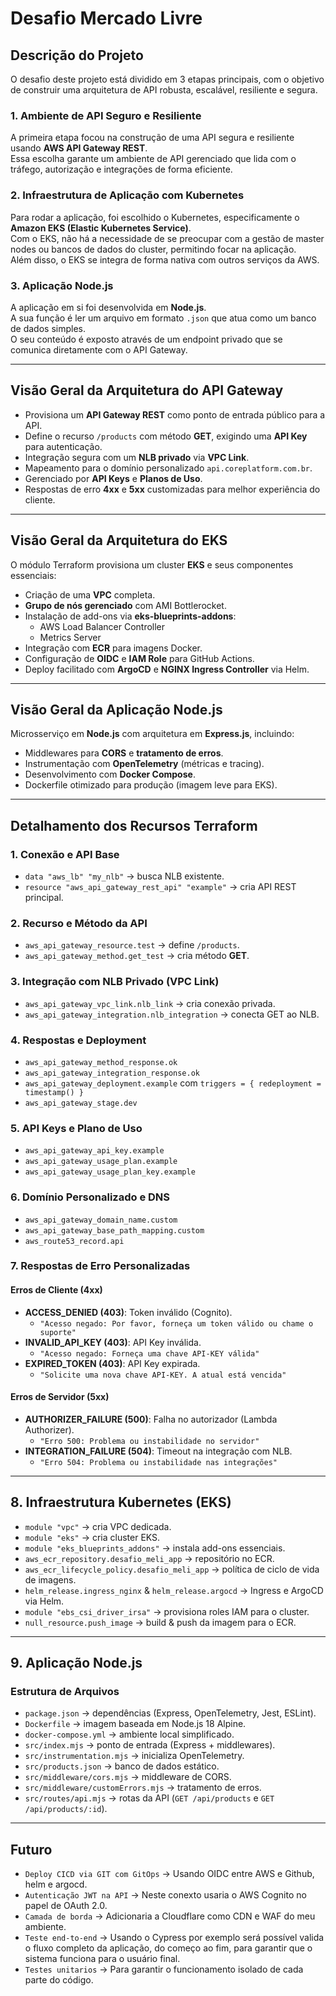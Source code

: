 # Desafio Mercado Livre

## Descrição do Projeto
O desafio deste projeto está dividido em 3 etapas principais, com o objetivo de construir uma arquitetura de API robusta, escalável, resiliente e segura.

### 1. Ambiente de API Seguro e Resiliente
A primeira etapa focou na construção de uma API segura e resiliente usando **AWS API Gateway REST**.  
Essa escolha garante um ambiente de API gerenciado que lida com o tráfego, autorização e integrações de forma eficiente.

### 2. Infraestrutura de Aplicação com Kubernetes
Para rodar a aplicação, foi escolhido o Kubernetes, especificamente o **Amazon EKS (Elastic Kubernetes Service)**.  
Com o EKS, não há a necessidade de se preocupar com a gestão de master nodes ou bancos de dados do cluster, permitindo focar na aplicação.  
Além disso, o EKS se integra de forma nativa com outros serviços da AWS.

### 3. Aplicação Node.js
A aplicação em si foi desenvolvida em **Node.js**.  
A sua função é ler um arquivo em formato `.json` que atua como um banco de dados simples.  
O seu conteúdo é exposto através de um endpoint privado que se comunica diretamente com o API Gateway.

---

## Visão Geral da Arquitetura do API Gateway
- Provisiona um **API Gateway REST** como ponto de entrada público para a API.  
- Define o recurso `/products` com método **GET**, exigindo uma **API Key** para autenticação.  
- Integração segura com um **NLB privado** via **VPC Link**.  
- Mapeamento para o domínio personalizado `api.coreplatform.com.br`.  
- Gerenciado por **API Keys** e **Planos de Uso**.  
- Respostas de erro **4xx** e **5xx** customizadas para melhor experiência do cliente.

---

## Visão Geral da Arquitetura do EKS
O módulo Terraform provisiona um cluster **EKS** e seus componentes essenciais:

- Criação de uma **VPC** completa.  
- **Grupo de nós gerenciado** com AMI Bottlerocket.  
- Instalação de add-ons via **eks-blueprints-addons**:
  - AWS Load Balancer Controller  
  - Metrics Server  
- Integração com **ECR** para imagens Docker.  
- Configuração de **OIDC** e **IAM Role** para GitHub Actions.  
- Deploy facilitado com **ArgoCD** e **NGINX Ingress Controller** via Helm.  

---

## Visão Geral da Aplicação Node.js
Microsserviço em **Node.js** com arquitetura em **Express.js**, incluindo:

- Middlewares para **CORS** e **tratamento de erros**.  
- Instrumentação com **OpenTelemetry** (métricas e tracing).  
- Desenvolvimento com **Docker Compose**.  
- Dockerfile otimizado para produção (imagem leve para EKS).

---

## Detalhamento dos Recursos Terraform

### 1. Conexão e API Base
- `data "aws_lb" "my_nlb"` → busca NLB existente.  
- `resource "aws_api_gateway_rest_api" "example"` → cria API REST principal.  

### 2. Recurso e Método da API
- `aws_api_gateway_resource.test` → define `/products`.  
- `aws_api_gateway_method.get_test` → cria método **GET**.  

### 3. Integração com NLB Privado (VPC Link)
- `aws_api_gateway_vpc_link.nlb_link` → cria conexão privada.  
- `aws_api_gateway_integration.nlb_integration` → conecta GET ao NLB.  

### 4. Respostas e Deployment
- `aws_api_gateway_method_response.ok`  
- `aws_api_gateway_integration_response.ok`  
- `aws_api_gateway_deployment.example` com `triggers = { redeployment = timestamp() }`  
- `aws_api_gateway_stage.dev`  

### 5. API Keys e Plano de Uso
- `aws_api_gateway_api_key.example`  
- `aws_api_gateway_usage_plan.example`  
- `aws_api_gateway_usage_plan_key.example`  

### 6. Domínio Personalizado e DNS
- `aws_api_gateway_domain_name.custom`  
- `aws_api_gateway_base_path_mapping.custom`  
- `aws_route53_record.api`  

### 7. Respostas de Erro Personalizadas

#### Erros de Cliente (4xx)
- **ACCESS_DENIED (403)**: Token inválido (Cognito).  
  - `"Acesso negado: Por favor, forneça um token válido ou chame o suporte"`  
- **INVALID_API_KEY (403)**: API Key inválida.  
  - `"Acesso negado: Forneça uma chave API-KEY válida"`  
- **EXPIRED_TOKEN (403)**: API Key expirada.  
  - `"Solicite uma nova chave API-KEY. A atual está vencida"`  

#### Erros de Servidor (5xx)
- **AUTHORIZER_FAILURE (500)**: Falha no autorizador (Lambda Authorizer).  
  - `"Erro 500: Problema ou instabilidade no servidor"`  
- **INTEGRATION_FAILURE (504)**: Timeout na integração com NLB.  
  - `"Erro 504: Problema ou instabilidade nas integrações"`  

---

## 8. Infraestrutura Kubernetes (EKS)
- `module "vpc"` → cria VPC dedicada.  
- `module "eks"` → cria cluster EKS.  
- `module "eks_blueprints_addons"` → instala add-ons essenciais.  
- `aws_ecr_repository.desafio_meli_app` → repositório no ECR.  
- `aws_ecr_lifecycle_policy.desafio_meli_app` → política de ciclo de vida de imagens.  
- `helm_release.ingress_nginx` & `helm_release.argocd` → Ingress e ArgoCD via Helm.  
- `module "ebs_csi_driver_irsa"` → provisiona roles IAM para o cluster.  
- `null_resource.push_image` → build & push da imagem para o ECR.  

---

## 9. Aplicação Node.js

### Estrutura de Arquivos
- `package.json` → dependências (Express, OpenTelemetry, Jest, ESLint).  
- `Dockerfile` → imagem baseada em Node.js 18 Alpine.  
- `docker-compose.yml` → ambiente local simplificado.  
- `src/index.mjs` → ponto de entrada (Express + middlewares).  
- `src/instrumentation.mjs` → inicializa OpenTelemetry.  
- `src/products.json` → banco de dados estático.  
- `src/middleware/cors.mjs` → middleware de CORS.  
- `src/middleware/customErrors.mjs` → tratamento de erros.  
- `src/routes/api.mjs` → rotas da API (`GET /api/products` e `GET /api/products/:id`).  

---
## Futuro

- `Deploy CICD via GIT com GitOps` → Usando OIDC entre AWS e Github, helm e argocd.
- `Autenticação JWT na API` → Neste conexto usaria o AWS Cognito no papel de OAuth 2.0.
- `Camada de borda` → Adicionaria a Cloudflare como CDN e WAF do meu ambiente.
- `Teste end-to-end` → Usando o Cypress por exemplo será possível valida o fluxo completo da aplicação, do começo ao fim, para garantir que o sistema funciona para o usuário final.
- `Testes unitarios` → Para garantir o funcionamento isolado de cada parte do código.